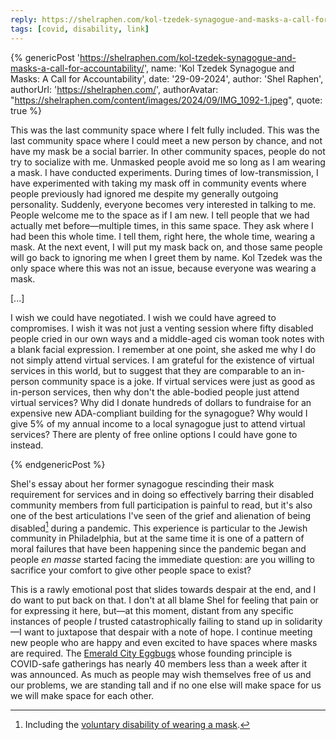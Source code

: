 ```yaml
---
reply: https://shelraphen.com/kol-tzedek-synagogue-and-masks-a-call-for-accountability/
tags: [covid, disability, link]
---
```


{% genericPost 'https://shelraphen.com/kol-tzedek-synagogue-and-masks-a-call-for-accountability/',
    name: 'Kol Tzedek Synagogue and Masks: A Call for Accountability',
    date: '29-09-2024',
    author: 'Shel Raphen',
    authorUrl: 'https://shelraphen.com/',
    authorAvatar: "https://shelraphen.com/content/images/2024/09/IMG_1092-1.jpeg",
    quote: true %}
  <p>This was the last community space where I felt fully included. This was the last community space where I could meet a new person by chance, and not have my mask be a social barrier. In other community spaces, people do not try to socialize with me. Unmasked people avoid me so long as I am wearing a mask. I have conducted experiments. During times of low-transmission, I have experimented with taking my mask off in community events where people previously had ignored me despite my generally outgoing personality. Suddenly, everyone becomes very interested in talking to me. People welcome me to the space as if I am new. I tell people that we had actually met before—multiple times, in this same space. They ask where I had been this whole time. I tell them, right here, the whole time, wearing a mask. At the next event, I will put my mask back on, and those same people will go back to ignoring me when I greet them by name. Kol Tzedek was the only space where this was not an issue, because everyone was wearing a mask.</p>
  <p>[...]</p>
  <p>I wish we could have negotiated. I wish we could have agreed to compromises. I wish it was not just a venting session where fifty disabled people cried in our own ways and a middle-aged cis woman took notes with a blank facial expression. I remember at one point, she asked me why I do not simply attend virtual services. I am grateful for the existence of virtual services in this world, but to suggest that they are comparable to an in-person community space is a joke. If virtual services were just as good as in-person services, then why don't the able-bodied people just attend virtual services? Why did I donate hundreds of dollars to fundraise for an expensive new ADA-compliant building for the synagogue? Why would I give 5% of my annual income to a local synagogue just to attend virtual services? There are plenty of free online options I could have gone to instead.</p>
{% endgenericPost %}

Shel's essay about her former synagogue rescinding their mask requirement for
services and in doing so effectively barring their disabled community members
from full participation is painful to read, but it's also one of the best
articulations I've seen of the grief and alienation of being disabled[^1] during
a pandemic. This experience is particular to the Jewish community in
Philadelphia, but at the same time it is one of a pattern of moral failures that
have been happening since the pandemic began and people *en masse* started
facing the immediate question: are you willing to sacrifice your comfort to give
other people space to exist?

[^1]: Including the [voluntary disability of wearing a mask].

[voluntary disability of wearing a mask]: /blog/covid-denialism/

This is a rawly emotional post that slides towards despair at the end, and I do
want to put back on that. I don't at all blame Shel for feeling that pain or for
expressing it here, but—at this moment, distant from any specific instances of
people *I* trusted catastrophically failing to stand up in solidarity—I want to
juxtapose that despair with a note of hope. I continue meeting new people who
are happy and even excited to have spaces where masks are required. The [Emerald
City Eggbugs] whose founding principle is COVID-safe gatherings has nearly 40
members less than a week after it was announced. As much as people may wish
themselves free of us and our problems, we are standing tall and if no one else
will make space for us we will make space for each other.

[Emerald City Eggbugs]: /blog/seattle-cohost-wake/
